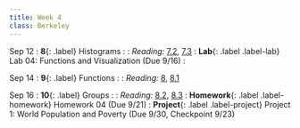 ```yaml
---
title: Week 4
class: Berkeley
---
```


Sep 12
: **8**{: .label} Histograms
  : <!--[Slides](#) &#8226; [Demos](#) &#8226; [Video](#)-->
: *Reading:* [7.2](https://inferentialthinking.com/chapters/07/2/Visualizing_Numerical_Distributions.html), [7.3](https://inferentialthinking.com/chapters/07/3/Overlaid_Graphs.html)
: **Lab**{: .label .label-lab} Lab 04: Functions and Visualization (Due 9/16)
  : <!--[Lab 04 Worksheet](#)-->

Sep 14
: **9**{: .label} Functions
  : <!--[Slides](#) &#8226; [Demos](#) &#8226; [Video](#)-->
: *Reading:* [8](https://inferentialthinking.com/chapters/08/Functions_and_Tables.html), [8.1](https://inferentialthinking.com/chapters/08/1/Applying_a_Function_to_a_Column.html)

Sep 16
: **10**{: .label} Groups
  : <!--[Slides](#) &#8226; [Demos](#) &#8226; [Video](#)-->
: *Reading:* [8.2](https://inferentialthinking.com/chapters/08/2/Classifying_by_One_Variable.html), [8.3](https://inferentialthinking.com/chapters/08/3/Cross-Classifying_by_More_than_One_Variable.html)
: **Homework**{: .label .label-homework} Homework 04 (Due 9/21)
: **Project**{: .label .label-project} Project 1: World Population and Poverty (Due 9/30, Checkpoint 9/23)
